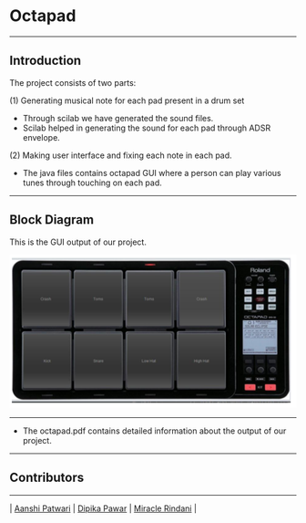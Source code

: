 # Octapad
---
  Introduction
---
The project consists of two parts:

(1) Generating musical note for each pad present in a drum set
- Through scilab we have generated the sound files.
- Scilab helped in generating the sound for each pad through ADSR envelope.

(2) Making user interface and fixing each note in each pad.
- The java files contains octapad GUI where a person can play various tunes through touching on each pad.


---
  Block Diagram
 ---
 
 This is the GUI output of our project.
 <p>
<img src = "octapad diagram.PNG">
</p>
 
 
 ---
 - The octapad.pdf contains detailed information about the output of our project.
 ---
 ## Contributors

---

| [Aanshi Patwari](https://github.com/aanshi18)                                                                                                            | [Dipika Pawar](https://github.com/DipikaPawar12)                                                                                                            | [Miracle Rindani](https://github.com/mrindani)                                                                                                |
